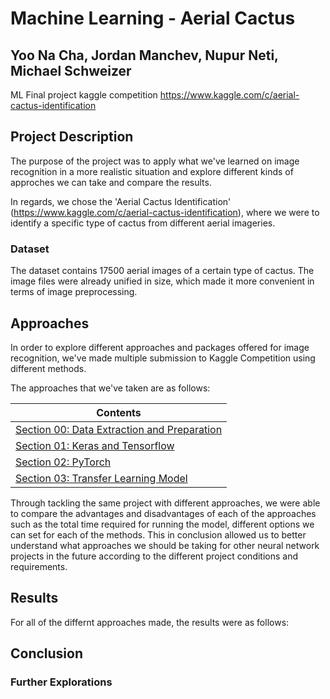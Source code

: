 # Machine Learning - Aerial Cactus
## Yoo Na Cha, Jordan Manchev, Nupur Neti, Michael Schweizer

ML Final project kaggle competition 
https://www.kaggle.com/c/aerial-cactus-identification

## Project Description

The purpose of the project was to apply what we've learned on image recognition in a more realistic situation and explore different kinds of approches we can take and compare the results. 

In regards, we chose the 'Aerial Cactus Identification' (https://www.kaggle.com/c/aerial-cactus-identification), where we were to identify a specific type of cactus from different aerial imageries. 

### Dataset

The dataset contains 17500 aerial images of a certain type of cactus. The image files were already unified in size, which made it more convenient in terms of image preprocessing. 

## Approaches

In order to explore different approaches and packages offered for image recognition, we've made multiple submission to Kaggle Competition using different methods. 

The approaches that we've taken are as follows:

| Contents |
|---|
| [Section 00: Data Extraction and Preparation](0-data-extraction-and-preparation) |
| [Section 01: Keras and Tensorflow](1-keras-and-tensorflow) |
| [Section 02: PyTorch](2-pytorch) |
| [Section 03: Transfer Learning Model](3-transfer-learning-model) |


Through tackling the same project with different approaches, we were able to compare the advantages and disadvantages of each of the approaches such as the total time required for running the model, different options we can set for each of the methods. This in conclusion allowed us to better understand what approaches we should be taking for other neural network projects in the future according to the different project conditions and requirements. 

## Results

For all of the differnt approaches made, the results were as follows:

## Conclusion


### Further Explorations


